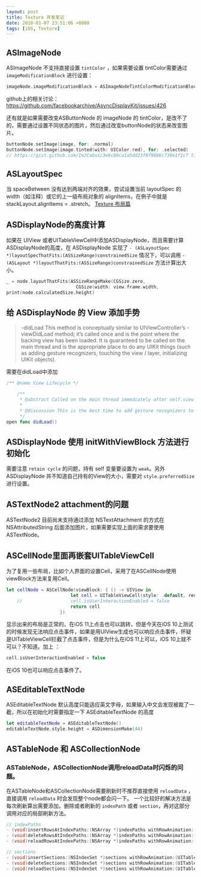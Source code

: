 ```yaml
---
layout: post
title: Texture 开发笔记
date: 2018-01-07 23:51:06 +0800
tags: [iOS, Texture]
---
```


## ASImageNode
ASImageNode 不支持直接设置 `tintColor` ，如果需要设置 tintColor需要通过 `imageModificationBlock` 进行设置：
```Swift
imageNode.imageModificationBlock = ASImageNodeTintColorModificationBlock(UIColor.white)
```
github上的相关讨论：
https://github.com/facebookarchive/AsyncDisplayKit/issues/426

还有就是如果需要改变ASButtonNode 的 imageNode 的 tintColor，是改不了的，需要通过设置不同状态的图片，然后通过改变buttonNode的状态来改变图片。
```Swift
buttonNode.setImage(image, for: .normal)
buttonNode.setImage(image.tinted(with: UIColor.red), for: .selected)
// https://gist.github.com/ImJCabus/3e6c80ca1a5dd23f8f9866c730e1f1c7 tintColor代码
```

## ASLayoutSpec
当 spaceBetween 没有达到两端对齐的效果，尝试设置当前 layoutSpec 的 width（如注释）或它的上一级布局对象的 alignItems，在例子中就是 stackLayout.alignItems = .stretch。
[Texture 布局篇](https://bawn.github.io/2017/12/Texture-Layout/)

## ASDisplayNode的高度计算
如果在 UIView 或者UITableViewCell中添加ASDisplayNode，而且需要计算ASDisplayNode的高度，在 ASDisplayNode 实现了  `- (ASLayoutSpec *)layoutSpecThatFits:(ASSizeRange)constrainedSize` 情况下，可以调用  `- (ASLayout *)layoutThatFits:(ASSizeRange)constrainedSize` 方法计算出大小。

```Swift
_ = node.layoutThatFits(ASSizeRangeMake(CGSize.zero,
						  CGSize(width: view.frame.width,								  		 height: CGFloat.greatestFiniteMagnitude)))
print(node.calculatedSize.height)
```

##  给 ASDisplayNode 的 View 添加手势
> -didLoad
>  This method is conceptually similar to UIViewController’s -viewDidLoad method; it’s called once and is the point where the backing view has been loaded. It is guaranteed to be called on the main thread and is the appropriate place to do any UIKit things (such as adding gesture recognizers, touching the view / layer, initializing UIKit objects).

需要在didLoad中添加

```Swift
/** @name View Lifecycle */
    
    /**
     * @abstract Called on the main thread immediately after self.view is created.
     *
     * @discussion This is the best time to add gesture recognizers to the view.
     */
open func didLoad()

```

## ASDisplayNode 使用 initWithViewBlock 方法进行初始化
需要注意 `retain cycle` 的问题，持有 self 变量要设置为 `weak`。另外ASDisplayNode 并不知道自己持有的View的大小，需要对 `style.preferredSize` 进行设置。

## ASTextNode2 attachment的问题
ASTextNode2 目前尚未支持通过添加 NSTextAttachment 的方式在 NSAttributedString 后面添加图片，如果需要实现上面的需求要使用ASTextNode。

## ASCellNode里面再嵌套UITableViewCell
为了复用一些布局，比如个人界面的设置Cell，采用了在ASCellNode使用viewBlock方法来复用Cell。
```Swift
let cellNode = ASCellNode(viewBlock: { () -> UIView in
						let cell = UITableViewCell(style: .default, reuseIdentifier: nil)
	//					cell.isUserInteractionEnabled = false
						return cell
					})
```

显示出来的布局是正常的，在iOS 11上点击也可以跳转，但是今天在iOS 10上测试的时候发现无法响应点击事件，如果是用UIView生成也可以响应点击事件，怀疑是UITableViewCell拦截了点击事件，但是为什么在iOS 11上可以，iOS 10上就不可以？不知道。加上 ：
```Swift
cell.isUserInteractionEnabled = false
```
在iOS 10也可以响应点击事件了。

## ASEditableTextNode
ASEditableTextNode 默认高度只能适应英文字母，如果输入中文会发现被裁了一截，所以在初始化时需要指定一下 ASEditableTextNode 的高度
```Swift
let editableTextNode = ASEditableTextNode()
editableTextNode.style.height = ASDimensionMake(44)
```

## ASTableNode 和 ASCollectionNode

### ASTableNode，ASCollectionNode调用reloadData时闪烁的问题。
在ASTableNode和ASCollectionNode需要刷新时不推荐直接使用 `reloadData` ，直接调用 `reloadData` 时会发现整个node都会闪一下。
一个比较好的解决方法是每次刷新算出需要添加，删除或者刷新的 `indexPath`  或者 `section`，再对这部分调用对应的局部刷新方法。

```Objective-C
// indexPaths
- (void)insertRowsAtIndexPaths:(NSArray *)indexPaths withRowAnimation:(UITableViewRowAnimation)animation;
- (void)deleteRowsAtIndexPaths:(NSArray *)indexPaths withRowAnimation:(UITableViewRowAnimation)animation;
- (void)reloadRowsAtIndexPaths:(NSArray *)indexPaths withRowAnimation:(UITableViewRowAnimation)animation;

// sections
- (void)insertSections:(NSIndexSet *)sections withRowAnimation:(UITableViewRowAnimation)animation;
- (void)deleteSections:(NSIndexSet *)sections withRowAnimation:(UITableViewRowAnimation)animation;
- (void)reloadSections:(NSIndexSet *)sections withRowAnimation:(UITableViewRowAnimation)animation;
```


